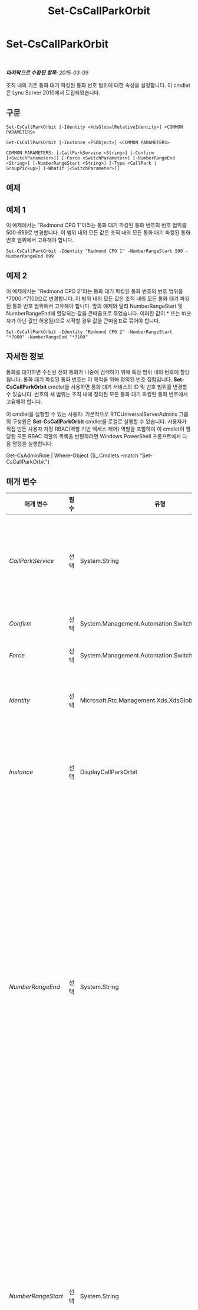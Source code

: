 ﻿---
title: Set-CsCallParkOrbit
TOCTitle: Set-CsCallParkOrbit
ms:assetid: 9a159a9a-69a6-4e4d-8224-49aa42092ea8
ms:mtpsurl: https://technet.microsoft.com/ko-kr/library/Gg398796(v=OCS.15)
ms:contentKeyID: 49304493
ms.date: 08/24/2015
mtps_version: v=OCS.15
ms.translationtype: HT
---

# Set-CsCallParkOrbit

 

_**마지막으로 수정된 항목:** 2015-03-09_

조직 내의 기존 통화 대기 파킹된 통화 번호 범위에 대한 속성을 설정합니다. 이 cmdlet은 Lync Server 2010에서 도입되었습니다.

## 구문

    Set-CsCallParkOrbit [-Identity <XdsGlobalRelativeIdentity>] <COMMON PARAMETERS>

    Set-CsCallParkOrbit [-Instance <PSObject>] <COMMON PARAMETERS>

    COMMON PARAMETERS: [-CallParkService <String>] [-Confirm [<SwitchParameter>]] [-Force <SwitchParameter>] [-NumberRangeEnd <String>] [-NumberRangeStart <String>] [-Type <CallPark | GroupPickup>] [-WhatIf [<SwitchParameter>]]

## 예제

## 예제 1

이 예제에서는 "Redmond CPO 1"이라는 통화 대기 파킹된 통화 번호의 번호 범위를 500-699로 변경합니다. 이 범위 내의 모든 값은 조직 내의 모든 통화 대기 파킹된 통화 번호 범위에서 고유해야 합니다.

    Set-CsCallParkOrbit -Identity "Redmond CPO 1" -NumberRangeStart 500 -NumberRangeEnd 699

## 예제 2

이 예제에서는 "Redmond CPO 2"라는 통화 대기 파킹된 통화 번호의 번호 범위를 \*7000-\*7100으로 변경합니다. 이 범위 내의 모든 값은 조직 내의 모든 통화 대기 파킹된 통화 번호 범위에서 고유해야 합니다. 앞의 예제와 달리 NumberRangeStart 및 NumberRangeEnd에 할당되는 값을 큰따옴표로 묶었습니다. 이러한 값이 \* 또는 \#(숫자가 아닌 값만 허용됨)으로 시작할 경우 값을 큰따옴표로 묶어야 합니다.

    Set-CsCallParkOrbit -Identity "Redmond CPO 2" -NumberRangeStart "*7000" -NumberRangeEnd "*7100"

## 자세한 정보

통화를 대기하면 수신된 전화 통화가 나중에 검색하기 위해 특정 범위 내의 번호에 할당됩니다. 통화 대기 파킹된 통화 번호는 이 목적을 위해 정의된 번호 집합입니다. **Set-CsCallParkOrbit** cmdlet을 사용하면 통화 대기 서비스의 ID 및 번호 범위를 변경할 수 있습니다. 번호의 새 범위는 조직 내에 정의된 모든 통화 대기 파킹된 통화 번호에서 고유해야 합니다.

이 cmdlet을 실행할 수 있는 사용자: 기본적으로 RTCUniversalServerAdmins 그룹의 구성원은 **Set-CsCallParkOrbit** cmdlet을 로컬로 실행할 수 있습니다. 사용자가 직접 만든 사용자 지정 RBAC(역할 기반 액세스 제어) 역할을 포함하여 이 cmdlet이 할당된 모든 RBAC 역할의 목록을 반환하려면 Windows PowerShell 프롬프트에서 다음 명령을 실행합니다.

Get-CsAdminRole | Where-Object {$\_.Cmdlets –match "Set-CsCallParkOrbit"}

## 매개 변수


<table>
<colgroup>
<col style="width: 25%" />
<col style="width: 25%" />
<col style="width: 25%" />
<col style="width: 25%" />
</colgroup>
<thead>
<tr class="header">
<th>매개 변수</th>
<th>필수</th>
<th>유형</th>
<th>설명</th>
</tr>
</thead>
<tbody>
<tr class="odd">
<td><p><em>CallParkService</em></p></td>
<td><p>선택</p></td>
<td><p>System.String</p></td>
<td><p>통화 대기 응용 프로그램을 호스트하는 응용 프로그램 서비스의 FQDN(정규화된 도메인 이름) 또는 서비스 ID입니다. NumberRangeStart 및 NumberRangeEnd 매개 변수에 의해 지정된 범위 내의 숫자에 대기된 모든 통화는 이 서버나 풀에 경로 지정됩니다.</p>
<p></p></td>
</tr>
<tr class="even">
<td><p><em>Confirm</em></p></td>
<td><p>선택</p></td>
<td><p>System.Management.Automation.SwitchParameter</p></td>
<td><p>명령을 실행하기 전에 확인 메시지를 표시합니다.</p></td>
</tr>
<tr class="odd">
<td><p><em>Force</em></p></td>
<td><p>선택</p></td>
<td><p>System.Management.Automation.SwitchParameter</p></td>
<td><p>변경하기 전에 표시되는 확인 메시지를 표시하지 않습니다.</p></td>
</tr>
<tr class="even">
<td><p><em>Identity</em></p></td>
<td><p>선택</p></td>
<td><p>Microsoft.Rtc.Management.Xds.XdsGlobalRelativeIdentity</p></td>
<td><p>수정할 통화 대기 파킹된 통화 번호 범위의 고유 식별자입니다. ID에 공백이 포함된 경우 이 값을 큰따옴표로 묶어야 합니다.</p></td>
</tr>
<tr class="odd">
<td><p><em>Instance</em></p></td>
<td><p>선택</p></td>
<td><p>DisplayCallParkOrbit</p></td>
<td><p>개별 매개 변수 값을 설정하는 대신 cmdlet에 개체에 대한 참조를 전달할 수 있습니다. 이 개체는 <strong>Get-CsCallParkOrbit</strong>을 호출하여 검색할 수 있는 DisplayCallParkOrbit 유형이어야 합니다.</p></td>
</tr>
<tr class="even">
<td><p><em>NumberRangeEnd</em></p></td>
<td><p>선택</p></td>
<td><p>System.String</p></td>
<td><p>이 통화 대기 파킹된 통화 번호에 대한 범위의 마지막 숫자입니다. 값은 NumberRangeStart보다 크거나 같아야 합니다. 또한 값은 NumberRangeStart의 값과 동일한 길이어야 합니다. 예를 들어 NumberRangeStart가 100으로 설정된 경우 NumberRangeEnd는 1001로 설정될 수 없습니다. 또한 NumberRangeStart가 * 또는 #으로 시작하면 NumberRangeEnd도 같은 문자로 시작해야 합니다.</p>
<p>유효한 값: 정규식 문자열([\*|#]?[1-9]\d{0,7})|([1-9]\d{0,8})과 일치해야 합니다. 이는 값이 * 또는 # 문자로 시작하거나 숫자 1-9로 시작하는 문자열이어야 한다는 것을 의미합니다(첫 문자는 0일 수 없음). 첫 문자가 * 또는 #인 경우 다음 문자는 숫자 1-9여야 합니다(0일 수 없음). 이후 문자는 숫자 0-9가 최대 7자까지 올 수 있습니다(예: &quot;#6000&quot;, &quot;*92000&quot; 및 &quot;*95551212&quot;). 첫 문자가 * 또는 #이 아닌 경우 첫 문자는 숫자 1-9여야 하고(0일 수 없음) 그 뒤에는 숫자 0-9가 최대 8자까지 올 수 있습니다(예: 915551212;41212;300).</p></td>
</tr>
<tr class="odd">
<td><p><em>NumberRangeStart</em></p></td>
<td><p>선택</p></td>
<td><p>System.String</p></td>
<td><p>이 통화 대기 파킹된 통화 번호에 대한 범위의 첫 번째 숫자입니다. 값은 NumberRangeEnd보다 작거나 같아야 합니다. 또한 값은 NumberRangeEnd의 값과 동일한 길이어야 합니다.</p>
<p>유효한 값: 정규식 문자열([\*|#]?[1-9]\d{0,7})|([1-9]\d{0,8})과 일치해야 합니다. 이는 값이 * 또는 # 문자로 시작하거나 숫자 1-9로 시작하는 문자열이어야 한다는 것을 의미합니다(첫 문자는 0일 수 없음). 첫 문자가 * 또는 #인 경우 다음 문자는 숫자 1-9여야 합니다(0일 수 없음). 이후 문자는 숫자 0-9가 최대 7자까지 올 수 있습니다(예: &quot;#6000&quot;, &quot;*92000&quot; 및 &quot;*95551212&quot;). * 또는 # 뒤에 오는 숫자는 100보다 커야 합니다. 첫 문자가 * 또는 #이 아닌 경우 첫 문자는 숫자 1-9여야 하고(0일 수 없음) 그 뒤에는 숫자 0-9가 최대 8자까지 올 수 있습니다(예: 915551212;41212;300).</p></td>
</tr>
<tr class="even">
<td><p><em>Type</em></p></td>
<td><p>선택</p></td>
<td><p>Microsoft.Rtc.Management.Core.OrbitType</p></td>
<td><p>통화 대기 파킹된 통화 번호의 유형을 지정합니다. Lync Server 2013에서는 다음의 두 가지 통화 대기 파킹된 통화 번호 유형을 사용할 수 있습니다.</p>
<p>CallPark. 표준 통화 대기 파킹된 통화 번호이며, 사용자가 통화를 대기시킨 다음 지정된 통화 대기 번호로 전화를 걸어 어떤 전화에서나 해당 통화를 재개할 수 있습니다. CallPark는 Type 매개 변수를 지정하지 않으면 사용되는 기본 파킹된 통화 번호 유형입니다.</p>
<p>GroupPickup. 그룹 통화를 사용하는 경우 통화 수신 그룹의 구성원에게 걸려온 수신 전화를 받을 수 있습니다. 통화 수신 그룹은 관리자가 구성합니다.</p>
<p>통화 대기 파킹된 통화 번호 유형을 지정하려면 다음과 같은 구문을 사용합니다.</p>
<p>-Type GroupPickup</p>
<p>이 매개 변수는 Lync Server 2013의 2013년 2월 릴리스에서 도입되었습니다.</p></td>
</tr>
<tr class="odd">
<td><p><em>WhatIf</em></p></td>
<td><p>선택</p></td>
<td><p>System.Management.Automation.SwitchParameter</p></td>
<td><p>명령을 실제로 실행하지 않고도 명령이 실행될 경우 발생할 수 있는 현상을 설명합니다.</p></td>
</tr>
</tbody>
</table>


## 입력 형식

Microsoft.Rtc.Management.Voice.Helpers.DisplayCallParkOrbit 개체입니다. 통화 대기 파킹된 통화 번호 개체의 파이프라인된 입력을 허용합니다.

## 반환 형식

이 cmdlet은 Microsoft.Rtc.Management.Voice.Helpers.DisplayCallParkOrbit 유형의 개체를 수정합니다.

## 참고 항목

#### 기타 리소스

[New-CsCallParkOrbit](new-cscallparkorbit.md)  
[Remove-CsCallParkOrbit](remove-cscallparkorbit.md)  
[Get-CsCallParkOrbit](get-cscallparkorbit.md)

